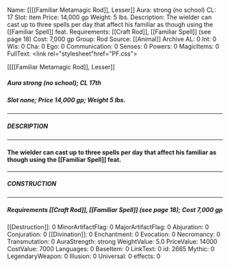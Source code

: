 Name: [[[[Familiar Metamagic Rod]], Lesser]]
Aura: strong (no school)
CL: 17
Slot: item
Price: 14,000 gp
Weight: 5 lbs.
Description: The wielder can cast up to three spells per day that affect his familiar as though using the [[Familiar Spell]] feat.
Requirements: [[Craft Rod]], [[Familiar Spell]] (see page 18)
Cost: 7,000 gp
Group: Rod
Source: [[Animal]] Archive
AL: 0
Int: 0
Wis: 0
Cha: 0
Ego: 0
Communication: 0
Senses: 0
Powers: 0
MagicItems: 0
FullText: <link rel="stylesheet"href="PF.css"><div class="heading"><p class="alignleft">[[[[Familiar Metamagic Rod]], Lesser]]</p><div style="clear: both;"></div></div><div><h5><b>Aura </b>strong (no school); <b>CL </b>17th</h5><h5><b>Slot </b>none; <b>Price </b>14,000 gp; <b>Weight </b>5 lbs.</h5></div><hr/><div><h5><b>DESCRIPTION</b></h5></div><hr/><div><h4><p>The wielder can cast up to three spells per day that affect his familiar as though using the [[Familiar Spell]] feat.</p></h4></div><hr/><div><h5><b>CONSTRUCTION</b></h5></div><hr/><div><h5><b>Requirements </b>[[Craft Rod]], [[Familiar Spell]] (see page 18); <b>Cost </b>7,000 gp</h5></div>
[[Destruction]]: 0
MinorArtifactFlag: 0
MajorArtifactFlag: 0
Abjuration: 0
Conjuration: 0
[[Divination]]: 0
Enchantment: 0
Evocation: 0
Necromancy: 0
Transmutation: 0
AuraStrength: strong
WeightValue: 5.0
PriceValue: 14000
CostValue: 7000
Languages: 0
BaseItem: 0
LinkText: 0
id: 2665
Mythic: 0
LegendaryWeapon: 0
Illusion: 0
Universal: 0
effects: 0
